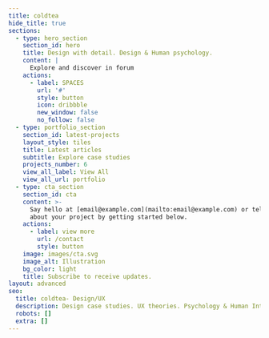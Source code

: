 ```yaml
---
title: coldtea
hide_title: true
sections:
  - type: hero_section
    section_id: hero
    title: Design with detail. Design & Human psychology.
    content: |
      Explore and discover in forum
    actions:
      - label: SPACES
        url: '#'
        style: button
        icon: dribbble
        new_window: false
        no_follow: false
  - type: portfolio_section
    section_id: latest-projects
    layout_style: tiles
    title: Latest articles
    subtitle: Explore case studies
    projects_number: 6
    view_all_label: View All
    view_all_url: portfolio
  - type: cta_section
    section_id: cta
    content: >-
      Say hello at [email@example.com](mailto:email@example.com) or tell us more
      about your project by getting started below.
    actions:
      - label: view more
        url: /contact
        style: button
    image: images/cta.svg
    image_alt: Illustration
    bg_color: light
    title: Subscribe to receive updates.
layout: advanced
seo:
  title: coldtea- Design/UX
  description: Design case studies. UX theories. Psychology & Human Interactions.
  robots: []
  extra: []
---
```

